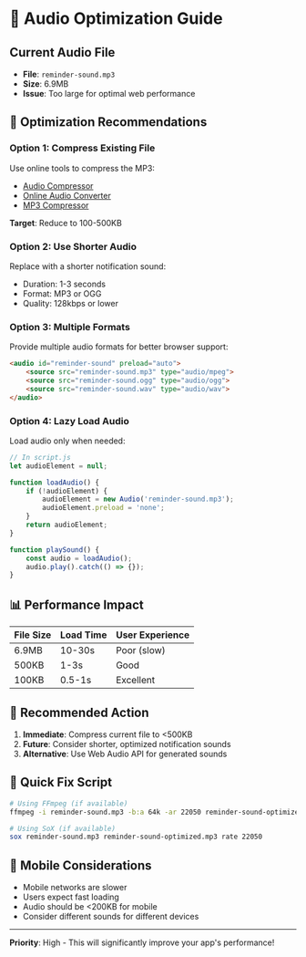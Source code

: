# 🎵 Audio Optimization Guide

## Current Audio File
- **File**: `reminder-sound.mp3`
- **Size**: 6.9MB
- **Issue**: Too large for optimal web performance

## 🚀 Optimization Recommendations

### Option 1: Compress Existing File
Use online tools to compress the MP3:
- [Audio Compressor](https://www.audiocompressor.com/)
- [Online Audio Converter](https://online-audio-converter.com/)
- [MP3 Compressor](https://www.mp3compressor.com/)

**Target**: Reduce to 100-500KB

### Option 2: Use Shorter Audio
Replace with a shorter notification sound:
- Duration: 1-3 seconds
- Format: MP3 or OGG
- Quality: 128kbps or lower

### Option 3: Multiple Formats
Provide multiple audio formats for better browser support:

```html
<audio id="reminder-sound" preload="auto">
    <source src="reminder-sound.mp3" type="audio/mpeg">
    <source src="reminder-sound.ogg" type="audio/ogg">
    <source src="reminder-sound.wav" type="audio/wav">
</audio>
```

### Option 4: Lazy Load Audio
Load audio only when needed:

```javascript
// In script.js
let audioElement = null;

function loadAudio() {
    if (!audioElement) {
        audioElement = new Audio('reminder-sound.mp3');
        audioElement.preload = 'none';
    }
    return audioElement;
}

function playSound() {
    const audio = loadAudio();
    audio.play().catch(() => {});
}
```

## 📊 Performance Impact

| File Size | Load Time | User Experience |
|-----------|-----------|-----------------|
| 6.9MB     | 10-30s    | Poor (slow)     |
| 500KB     | 1-3s      | Good            |
| 100KB     | 0.5-1s    | Excellent       |

## 🎯 Recommended Action

1. **Immediate**: Compress current file to <500KB
2. **Future**: Consider shorter, optimized notification sounds
3. **Alternative**: Use Web Audio API for generated sounds

## 🔧 Quick Fix Script

```bash
# Using FFmpeg (if available)
ffmpeg -i reminder-sound.mp3 -b:a 64k -ar 22050 reminder-sound-optimized.mp3

# Using SoX (if available)
sox reminder-sound.mp3 reminder-sound-optimized.mp3 rate 22050
```

## 📱 Mobile Considerations

- Mobile networks are slower
- Users expect fast loading
- Audio should be <200KB for mobile
- Consider different sounds for different devices

---

**Priority**: High - This will significantly improve your app's performance! 
